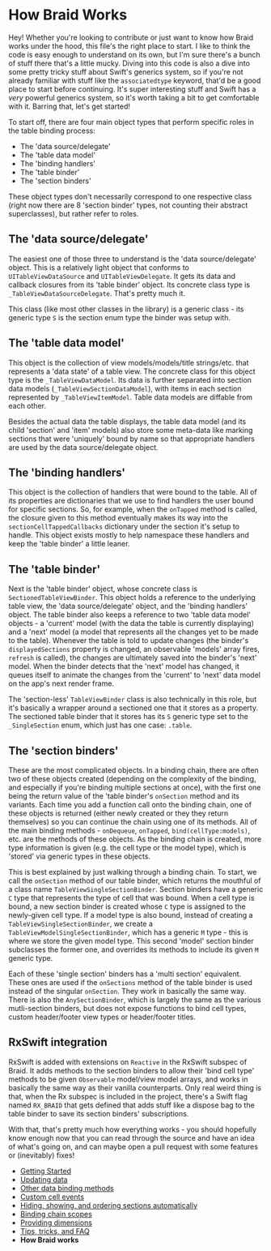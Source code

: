 # How Braid Works

Hey! Whether you're looking to contribute or just want to know how Braid works under the hood, this file's the right place to start. I like to 
think the code is easy enough to understand on its own, but I'm sure there's a bunch of stuff there that's a little mucky. Diving into this code is 
also a dive into some pretty tricky stuff about Swift's generics system, so if you're not already familiar with stuff like the `associatedtype` 
keyword, that'd be a good place to start before continuing. It's super interesting stuff and Swift has a *very* powerful generics system, so it's 
worth taking a bit to get comfortable with it. Barring that, let's get started!

To start off, there are four main object types that perform specific roles in the table binding process:
- The 'data source/delegate'
- The 'table data model'
- The 'binding handlers'
- The 'table binder'
- The 'section binders'

These object types don't necessarily correspond to one respective class (right now there are 8 'section binder' types, not counting their 
abstract superclasses), but rather refer to roles.

## The 'data source/delegate'

The easiest one of those three to understand is the 'data source/delegate' object. This is a relatively light object that conforms to
`UITableViewDataSource` and `UITableViewDelegate`. It gets its data and callback closures from its 'table binder' object. Its concrete 
class type is `_TableViewDataSourceDelegate`. That's pretty much it.

This class (like most other classes in the library) is a generic class - its generic type `S` is the section enum type the binder was setup with.

## The 'table data model'

This object is the collection of view models/models/title strings/etc. that represents a 'data state' of a table view. The concrete class for this 
object type is the  `_TableViewDataModel`. Its data is further separated into section data models (`_TableViewSectionDataModel`), with 
items in each section represented by `_TableViewItemModel`. Table data models are diffable from each other.

Besides the actual data the table displays, the table data model (and its child 'section' and 'item' models) also store some meta-data like
marking sections that were 'uniquely' bound by name so that appropriate handlers are used by the data source/delegate object.

## The 'binding handlers'

This object is the collection of handlers that were bound to the table. All of its properties are dictionaries that we use to find handlers the user
bound for specific sections. So, for example, when the `onTapped` method is called, the closure given to this method eventually makes its way
into the `sectionCellTappedCallbacks` dictionary under the section it's setup to handle. This object exists mostly to help namespace
these handlers and keep the 'table binder' a little leaner.

## The 'table binder'

Next is the 'table binder' object, whose concrete class is `SectionedTableViewBinder`. This object holds a reference to the underlying table 
view, the 'data source/delegate' object, and the 'binding handlers' object. The table binder also keeps a reference to two 'table data model' 
objects - a 'current' model (with the data the table is currently displaying) and a 'next' model (a model that represents all the changes yet to be 
made to the table). Whenever the table is told to update changes (the binder's `displayedSections` property is changed, an observable 
'models' array fires, `refresh` is called), the changes are ultimately saved into the binder's 'next' model. When the binder detects that the 
'next' model has changed, it queues itself to animate the changes from the 'current' to 'next' data model on the app's next render frame.

The 'section-less' `TableViewBinder` class is also technically in this role, but it's basically a wrapper around a sectioned one that it stores as
a property. The sectioned table binder that it stores has its `S` generic type set to the `_SingleSection` enum, which just has one case: 
`.table`.

## The 'section binders'

These are the most complicated objects. In a binding chain, there are often two of these objects created (depending on the complexity of the
binding, and especially if you're binding multiple sections at once), with the first one being the return value of the 'table binder's `onSection` 
method and its variants. Each time you add a function call onto the binding chain, one of these objects is returned (either newly created or they
they return themselves) so you can continue the chain using one of its methods. All of the main binding methods - `onDequeue`, `onTapped`, 
`bind(cellType:models)`, etc. are the methods of these objects. As the binding chain is created, more type information is given (e.g. the cell
type or the model type), which is 'stored' via generic types in these objects. 

This is best explained by just walking through a binding chain. To start, we call the `onSection` method of our table binder, which returns the
mouthful of a class name `TableViewSingleSectionBinder`.  Section binders have a generic `C` type that represents the type of cell that 
was bound. When a cell type is bound, a new section binder is created whose `C` type is assigned to the newly-given cell type. If a model type
is also bound, instead of creating a `TableViewSingleSectionBinder`, we create a `TableViewModelSingleSectionBinder`, which has
a generic `M` type - this is where we store the given model type. This second 'model' section binder subclasses the former one, and overrides
its methods to include its given `M` generic type.

Each of these 'single section' binders has a 'multi section' equivalent. These ones are used if the `onSections` method of the table binder is 
used instead of the singular `onSection`. They work in basically the same way. There is also the `AnySectionBinder`, which is largely the
same as the various mutli-section binders, but does not expose functions to bind cell types, custom header/footer view types or header/footer 
titles.

## RxSwift integration

RxSwift is added with extensions on `Reactive` in the RxSwift subspec of Braid. It adds methods to the section binders to allow their
'bind cell type' methods to be given `Observable` model/view model arrays, and works in basically the same way as their vanilla counterparts.
Only real weird thing is that, when the Rx subspec is included in the project, there's a Swift flag named `RX_BRAID` that gets defined that
adds stuff like a dispose bag to the table binder to save its section binders' subscriptions.

With that, that's pretty much how everything works - you should hopefully know enough now that you can read through the source and have 
an idea of what's going on, and can maybe open a pull request with some features or (inevitably) fixes!

- [Getting Started](1-GettingStarted.md)
- [Updating data](2-UpdatingData.md)
- [Other data binding methods](3-DataBindingMethods.md)
- [Custom cell events](4-CustomCellEvents.md)
- [Hiding, showing, and ordering sections automatically](5-SectionDisplayBehaviour.md)
- [Binding chain scopes](6-AdvancedBindingChains.md)
- [Providing dimensions](7-ProvidingDimensions.md)
- [Tips, tricks, and FAQ](9-TipsTricksFAQ.md)
- **How Braid works**
